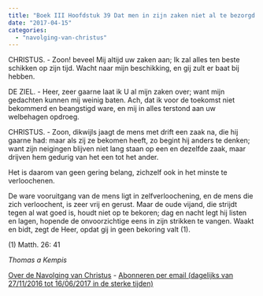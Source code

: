 ```yaml
---
title: "Boek III Hoofdstuk 39 Dat men in zijn zaken niet al te bezorgd moet zijn"
date: "2017-04-15"
categories: 
  - "navolging-van-christus"
---
```


CHRISTUS. - Zoon! beveel Mij altijd uw zaken aan; Ik zal alles ten beste schikken op zijn tijd. Wacht naar mijn beschikking, en gij zult er baat bij hebben.

DE ZIEL. - Heer, zeer gaarne laat ik U al mijn zaken over; want mijn gedachten kunnen mij weinig baten. Ach, dat ik voor de toekomst niet bekommerd en beangstigd ware, en mij in alles terstond aan uw welbehagen opdroeg.

CHRISTUS. - Zoon, dikwijls jaagt de mens met drift een zaak na, die hij gaarne had: maar als zij ze bekomen heeft, zo begint hij anders te denken; want zijn neigingen blijven niet lang staan op een en dezelfde zaak, maar drijven hem gedurig van het een tot het ander.

Het is daarom van geen gering belang, zichzelf ook in het minste te verloochenen.

De ware vooruitgang van de mens ligt in zelfverloochening, en de mens die zich verloochent, is zeer vrij en gerust. Maar de oude vijand, die strijdt tegen al wat goed is, houdt niet op te bekoren; dag en nacht legt hij listen en lagen, hopende de onvoorzichtige eens in zijn strikken te vangen. Waakt en bidt, zegt de Heer, opdat gij in geen bekoring valt (1).

(1) Matth. 26: 41

_Thomas a Kempis_

[Over de Navolging van Christus](/blog/de-navolging-van-christus-in-de-sterke-tijden/) - [Abonneren per email (dagelijks van 27/11/2016 tot 16/06/2017 in de sterke tijden)](http://eepurl.com/cg9VGT)
